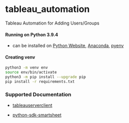 # tableau_automation
Tableau Automation for Adding Users/Groups


#### Running on Python 3.9.4

- can be installed on [Python Website](https://www.python.org/downloads/), [Anaconda](https://www.anaconda.com/download), [pyenv](https://github.com/pyenv/pyenv)

#### Creating venv

```bash
python3 -m venv env
source env/bin/activate
python3 -m pip install --upgrade pip
pip install -r requirements.txt
```

### Supported Documentation

- [tableauserverclient](https://tableau.github.io/server-client-python/docs/)

- [python-sdk-smartsheet](https://smartsheet-platform.github.io/smartsheet-python-sdk/)

